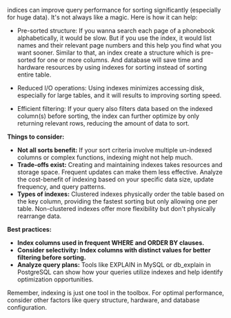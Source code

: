 indices can improve query performance for sorting significantly (especially for huge data). It's not always like a magic. Here is how it can help:

* Pre-sorted structure: If you wanna search each page of a phonebook alphabetically, it would be slow. But if you use the index, it would list names and their relevant page numbers and this help you find what you want sooner. Similar to that, an index create a structure which is pre-sorted for one or more columns. 
And database will save time and hardware resources by using indexes for sorting instead of sorting entire table.

* Reduced I/O operations: Using indexes minimizes accessing disk, especially for large tables, and it will results to improving sorting speed.

* Efficient filtering: If your query also filters data based on the indexed column(s) before sorting, the index can further optimize by only returning relevant rows, reducing the amount of data to sort.

**Things to consider:**

- **Not all sorts benefit:** If your sort criteria involve multiple un-indexed columns or complex functions, indexing might not help much.
- **Trade-offs exist:** Creating and maintaining indexes takes resources and storage space. Frequent updates can make them less effective. Analyze the cost-benefit of indexing based on your specific data size, update frequency, and query patterns.
- **Types of indexes:** Clustered indexes physically order the table based on the key column, providing the fastest sorting but only allowing one per table. Non-clustered indexes offer more flexibility but don't physically rearrange data.

**Best practices:**

- **Index columns used in frequent WHERE and ORDER BY clauses.**
- **Consider selectivity: Index columns with distinct values for better filtering before sorting.**
- **Analyze query plans:** Tools like EXPLAIN in MySQL or db_explain in PostgreSQL can show how your queries utilize indexes and help identify optimization opportunities.

Remember, indexing is just one tool in the toolbox. For optimal performance, consider other factors like query structure, hardware, and database configuration.